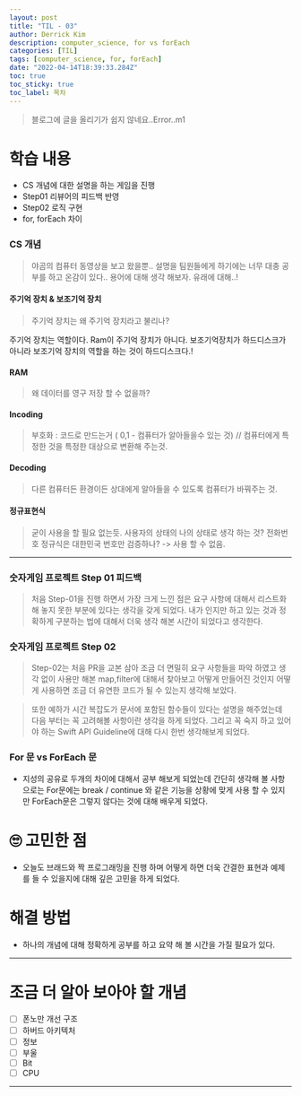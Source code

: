 ```yaml
---
layout: post
title: "TIL - 03"
author: Derrick Kim
description: computer_science, for vs forEach
categories: [TIL]
tags: [computer_science, for, forEach]
date: "2022-04-14T18:39:33.284Z" 
toc: true
toc_sticky: true
toc_label: 목차
---
```


> 블로그에 글을 올리기가 쉽지 않네요..Error..m1

# 학습 내용

- CS 개념에 대한 설명을 하는 게임을 진행
- Step01 리뷰어의 피드백 반영
- Step02 로직 구현
- for, forEach 차이

### CS 개념 
  
  
> 야곰의 컴퓨터 동영상을 보고 왔을뿐.. 설명을 팀원들에게 하기에는 너무 대충 공부를 하고 온감이 있다..
> 용어에 대해 생각 해보자. 유래에 대해..!

#### 주기억 장치 & 보조기억 장치
  
  
> 주기억 장치는 왜 주기억 장치라고 불리나?

주기억 장치는 역할이다. Ram이 주기억 장치가 아니다.
보조기억장치가 하드디스크가 아니라 보조기억 장치의 역할을 하는 것이 하드디스크다.!

#### RAM
  
  
> 왜 데이터를 영구 저장 할 수 없을까?

#### Incoding 
  
  
> 부호화 : 코드로 만드는거 ( 0,1 - 컴퓨터가 알아들을수 있는 것) // 컴퓨터에게 특정한 것을 특정한 대상으로 변환해 주는것.

#### Decoding 
  
  
> 다른 컴퓨터든 환경이든 상대에게 알아들을 수 있도록 컴퓨터가 바꿔주는 것.

#### 정규표현식
  
  
> 굳이 사용을 할 필요 없는듯.
> 사용자의 상태의 나의 상태로 생각 하는 것?
> 전화번호 정규식은 대한민국 번호만 검증하나?
> -> 사용 할 수 없음.

---

### 숫자게임 프로젝트 Step 01 피드백 
  
  
> 처음 Step-01을 진행 하면서 가장 크게 느낀 점은 요구 사항에 대해서 리스트화 해 놓지 못한 부분에 있다는 생각을 갖게 되었다. 
내가 인지만 하고 있는 것과 정확하게 구분하는 법에 대해서 더욱 생각 해본 시간이 되었다고 생각한다.

### 숫자게임 프로젝트 Step 02
  
  
> Step-02는 처음 PR을 교본 삼아 조금 더 면밀히 요구 사항들을 파악 하였고 생각 없이 사용만 해본 map,filter에 대해서 찾아보고 어떻게 만들어진 것인지 어떻게 사용하면 조금 더 유연한 코드가 될 수 있는지 생각해 보았다.

> 또한 예하가 시간 복잡도가 문서에 포함된 함수들이 있다는 설명을 해주었는데 다음 부터는 꼭 고려해볼 사항이란 생각을 하게 되었다.
그리고 꼭 숙지 하고 있어야 하는 Swift API Guideline에 대해 다시 한번 생각해보게 되었다.

### For 문 vs ForEach 문
  
  
- 지성의 공유로 두개의 차이에 대해서 공부 해보게 되었는데 간단히 생각해 볼 사항으로는 For문에는 break / continue 와 같은 기능을 상황에 맞게 사용 할 수 있지만 ForEach문은 그렇지 않다는 것에 대해 배우게 되었다.

# 🙄 고민한 점
  
  
- 오늘도 브래드와 짝 프로그래밍을 진행 하며 어떻게 하면 더욱 간결한 표현과 예제를 들 수 있을지에 대해 깊은 고민을 하게 되었다.


# 해결 방법
  
  
- 하나의 개념에 대해 정확하게 공부를 하고 요약 해 볼 시간을 가질 필요가 있다.

--- 
# 조금 더 알아 보아야 할 개념

- [ ] 폰노만 개선 구조
- [ ] 하버드 아키텍처 
- [ ] 정보
- [ ] 부울 
- [ ] Bit  
- [ ] CPU 
---